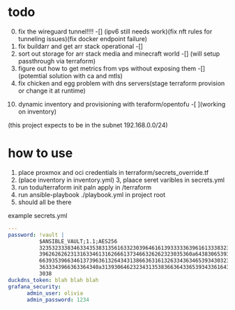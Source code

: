 # todo 
0. fix the wireguard tunnel!!!! -[] (ipv6 still needs work)(fix nft rules for tunneling issues)(fix docker endpoint failure)
1. fix buildarr and get arr stack operational -[]
3. sort out storage for arr stack media and minecraft world -[] (will setup passthrough via terraform)
4. figure out how to get metrics from vps without exposing them -[] (potemtial solution with ca and mtls)
5. fix chicken and egg problem with dns servers(stage terraform provision or change it at runtime)
<!-- 5. find way to properly automate jellyfin -[x] # pottential fix using https://gist.github.com/aslafy-z/dce9fd98bbe42f21095eb231687ae4f5 (needs fixing cureently gives 503's) -->
10. dynamic inventory and provisioning with teraform/opentofu -[ ](working on inventory)


(this project expects to be in the subnet 192.168.0.0/24)

# how to use 
1. place proxmox and oci credentials in terraform/secrets_override.tf
2. (place inventory in inventory.yml)
3, plaace seret varibles in secrets.yml
3. run todu/terraform init paln apply in /terraform 
4. run ansible-playbook ./playbook.yml in project root 
5. should all be there

example secrets.yml
```yaml
---
password: !vault |
          $ANSIBLE_VAULT;1.1;AES256
          32353233383463343538313561633230396461613933333639616133383232306665616538376235
          3962626262313163346131626661373466326262323035360a643830653933623161323838313366
          66393539663461373963613264343138663631613263343634653934303236353466343634313830
          3633343966363364340a313930646232343135383663643365393433616431313663646563393938
          3038
duckdns_token: blah blah blah
grafana_security:
      admin_user: olivia
      admin_password: 1234
```